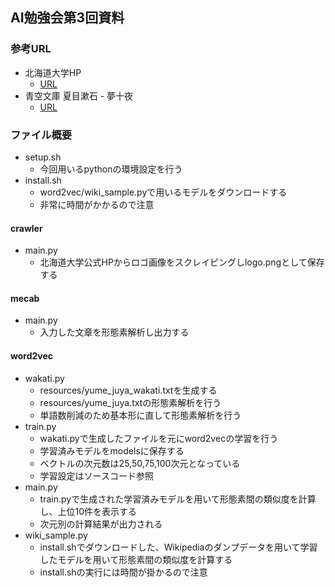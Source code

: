 ## AI勉強会第3回資料

### 参考URL

* 北海道大学HP
    * [URL](https://www.hokudai.ac.jp)
* 青空文庫 夏目漱石 - 夢十夜
    * [URL](http://www.aozora.gr.jp/cards/000148/card799.html)

### ファイル概要

* setup.sh
    * 今回用いるpythonの環境設定を行う
* install.sh
    * word2vec/wiki_sample.pyで用いるモデルをダウンロードする
    * 非常に時間がかかるので注意

#### crawler

* main.py
    * 北海道大学公式HPからロゴ画像をスクレイピングしlogo.pngとして保存する

#### mecab

* main.py
    * 入力した文章を形態素解析し出力する

#### word2vec

* wakati.py
    * resources/yume_juya_wakati.txtを生成する
    * resources/yume_juya.txtの形態素解析を行う
    * 単語数削減のため基本形に直して形態素解析を行う
* train.py
    * wakati.pyで生成したファイルを元にword2vecの学習を行う
    * 学習済みモデルをmodelsに保存する
    * ベクトルの次元数は25,50,75,100次元となっている
    * 学習設定はソースコード参照
* main.py
    * train.pyで生成された学習済みモデルを用いて形態素間の類似度を計算し、上位10件を表示する
    * 次元別の計算結果が出力される
* wiki_sample.py
    * install.shでダウンロードした、Wikipediaのダンプデータを用いて学習したモデルを用いて形態素間の類似度を計算する
    * install.shの実行には時間が掛かるので注意

